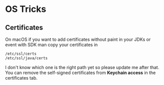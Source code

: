 # OS Tricks

## Certificates
On macOS if you want to add certificates without paint in your JDKs 
or event with SDK man copy your certificates in 
```shell
/etc/ssl/certs
/etc/ssl/java/certs
```
I don't know which one is the right path yet so please update me after
that. You can remove the self-signed certificates from **Keychain access**
in the certificates tab.